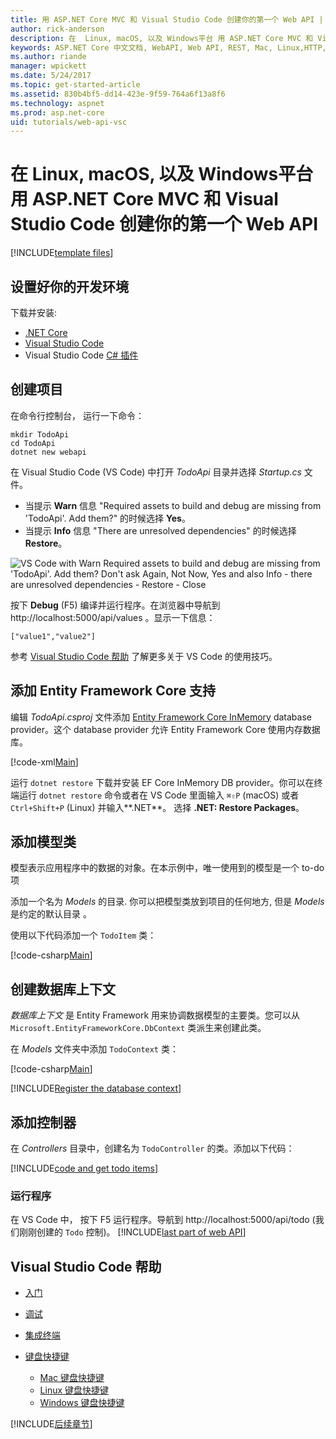 ```yaml
---
title: 用 ASP.NET Core MVC 和 Visual Studio Code 创建你的第一个 Web API | Microsoft 文档（中文文档）
author: rick-anderson
description: 在  Linux, macOS, 以及 Windows平台 用 ASP.NET Core MVC 和 Visual Studio Code 创建你的第一个 Web API
keywords: ASP.NET Core 中文文档, WebAPI, Web API, REST, Mac, Linux,HTTP, Service, HTTP Service
ms.author: riande
manager: wpickett
ms.date: 5/24/2017
ms.topic: get-started-article
ms.assetid: 830b4bf5-dd14-423e-9f59-764a6f13a8f6
ms.technology: aspnet
ms.prod: asp.net-core
uid: tutorials/web-api-vsc
---
```


# 在  Linux, macOS, 以及 Windows平台 用 ASP.NET Core MVC 和 Visual Studio Code 创建你的第一个 Web API

<!-- WARNING: The code AND images in this doc are used by uid: tutorials/web-api-vsc, tutorials/first-web-api-mac and tutorials/first-web-api. If you change any code/images in this tutorial, update uid: tutorials/web-api-vsc -->

[!INCLUDE[template files](../includes/webApi/intro.md)]

<!--## Set up your development environment-->
## 设置好你的开发环境

<!--Download and install:
- [.NET Core](https://microsoft.com/net/core)
- [Visual Studio Code](https://code.visualstudio.com)
- Visual Studio Code [C# extension](https://marketplace.visualstudio.com/items?itemName=ms-vscode.csharp)-->
下载并安装:
- [.NET Core](https://microsoft.com/net/core)
- [Visual Studio Code](https://code.visualstudio.com)
- Visual Studio Code [C# 插件](https://marketplace.visualstudio.com/items?itemName=ms-vscode.csharp)

<!--## Create the project-->
## 创建项目

<!--From a console, run the following commands:-->
在命令行控制台， 运行一下命令：

```console
mkdir TodoApi
cd TodoApi
dotnet new webapi
```

<!--Open the *TodoApi* folder in Visual Studio Code (VS Code) and select the *Startup.cs* file.-->
在 Visual Studio Code (VS Code) 中打开 *TodoApi* 目录并选择 *Startup.cs* 文件。

<!--- Select **Yes** to the **Warn** message "Required assets to build and debug are missing from 'TodoApi'. Add them?"
- Select **Restore** to the **Info** message "There are unresolved dependencies".-->
- 当提示 **Warn** 信息 "Required assets to build and debug are missing from 'TodoApi'. Add them?" 的时候选择  **Yes**。
- 当提示 **Info** 信息 "There are unresolved dependencies" 的时候选择  **Restore**。

<!-- uid: tutorials/first-mvc-app-xplat/start-mvc uses the pic below. If you change it, make sure it's consistent -->

![VS Code with Warn Required assets to build and debug are missing from 'TodoApi'. Add them? Don't ask Again, Not Now, Yes and also Info - there are unresolved dependencies  - Restore - Close](web-api-vsc/_static/vsc_restore.png)

<!--Press **Debug** (F5) to build and run the program. In a browser navigate to http://localhost:5000/api/values . The following is displayed:-->
按下 **Debug** (F5) 编译并运行程序。在浏览器中导航到 http://localhost:5000/api/values 。显示一下信息：

`["value1","value2"]`

<!--See [Visual Studio Code help](#visual-studio-code-help) for tips on using VS Code.-->
参考 [Visual Studio Code 帮助](#visual-studio-code-help) 了解更多关于 VS Code 的使用技巧。

<!--## Add support for Entity Framework Core-->
## 添加 Entity Framework Core 支持

<!--Edit the *TodoApi.csproj* file to install the [Entity Framework Core InMemory](https://docs.microsoft.com/en-us/ef/core/providers/in-memory/) database provider. This database provider allows Entity Framework Core to be used with an in-memory database.-->
编辑 *TodoApi.csproj* 文件添加 [Entity Framework Core InMemory](https://docs.microsoft.com/en-us/ef/core/providers/in-memory/) database provider。这个 database provider 允许 Entity Framework Core 使用内存数据库。

[!code-xml[Main](web-api-vsc/sample/TodoApi/TodoApi.csproj?highlight=12)]

<!--Run `dotnet restore` to download and install the EF Core InMemory DB provider. You can run `dotnet restore` from the terminal or enter `⌘⇧P` (macOS) or `Ctrl+Shift+P` (Linux) in VS Code and then type **.NET**. Select **.NET: Restore Packages**.-->
运行 `dotnet restore` 下载并安装 EF Core InMemory DB provider。你可以在终端运行 `dotnet restore` 命令或者在 VS Code 里面输入 `⌘⇧P` (macOS) 或者 `Ctrl+Shift+P` (Linux) 并输入**.NET**。 选择 **.NET: Restore Packages**。

<!--## Add a model class-->
## 添加模型类

<!--A model is an object that represents the data in your application. In this case, the only model is a to-do item.-->
模型表示应用程序中的数据的对象。在本示例中，唯一使用到的模型是一个 to-do 项

<!--Add a folder named *Models*. You can put model classes anywhere in your project, but the *Models* folder is used by convention.-->
添加一个名为  *Models* 的目录. 你可以把模型类放到项目的任何地方, 但是 *Models* 是约定的默认目录 。

<!--Add a `TodoItem` class with the following code:-->
使用以下代码添加一个 `TodoItem` 类：

[!code-csharp[Main](first-web-api/sample/TodoApi/Models/TodoItem.cs)]

<!--## Create the database context-->
## 创建数据库上下文

<!--The *database context* is the main class that coordinates Entity Framework functionality for a given data model. You create this class by deriving from the `Microsoft.EntityFrameworkCore.DbContext` class.-->
*数据库上下文* 是 Entity Framework 用来协调数据模型的主要类。您可以从 `Microsoft.EntityFrameworkCore.DbContext` 类派生来创建此类。

<!--
Add a `TodoContext` class in the *Models* folder:-->
在 *Models* 文件夹中添加 `TodoContext` 类：

[!code-csharp[Main](first-web-api/sample/TodoApi/Models/TodoContext.cs)]

[!INCLUDE[Register the database context](../includes/webApi/register_dbContext.md)]

<!--## Add a controller-->
## 添加控制器

<!--In the *Controllers* folder, create a class named `TodoController`. Add the following code:-->
在 *Controllers* 目录中，创建名为 `TodoController` 的类。添加以下代码：

[!INCLUDE[code and get todo items](../includes/webApi/getTodoItems.md)]

<!--### Launch the app-->
### 运行程序

<!--In VS Code, press F5 to launch the app. Navigate to  http://localhost:5000/api/todo   (The `Todo` controller we just created).-->
在 VS Code 中， 按下 F5 运行程序。导航到  http://localhost:5000/api/todo   (我们刚刚创建的 `Todo` 控制)。
[!INCLUDE[last part of web API](../includes/webApi/end.md)]

<!--## Visual Studio Code help-->
## Visual Studio Code 帮助

<!--- [Getting started](https://code.visualstudio.com/docs)
- [Debugging](https://code.visualstudio.com/docs/editor/debugging)
- [Integrated terminal](https://code.visualstudio.com/docs/editor/integrated-terminal)
- [Keyboard shortcuts](https://code.visualstudio.com/docs/getstarted/keybindings#_keyboard-shortcuts-reference)-->
- [入门](https://code.visualstudio.com/docs)
- [调试](https://code.visualstudio.com/docs/editor/debugging)
- [集成终端](https://code.visualstudio.com/docs/editor/integrated-terminal)
- [键盘快捷键](https://code.visualstudio.com/docs/getstarted/keybindings#_keyboard-shortcuts-reference)

  <!--- [Mac keyboard shortcuts](https://go.microsoft.com/fwlink/?linkid=832143)
  - [Linux keyboard shortcuts](https://go.microsoft.com/fwlink/?linkid=832144)
  - [Windows keyboard shortcuts](https://go.microsoft.com/fwlink/?linkid=832145)-->
  - [Mac 键盘快捷键](https://go.microsoft.com/fwlink/?linkid=832143)
  - [Linux 键盘快捷键](https://go.microsoft.com/fwlink/?linkid=832144)
  - [Windows 键盘快捷键](https://go.microsoft.com/fwlink/?linkid=832145)

[!INCLUDE[后续章节](../includes/webApi/next.md)]


